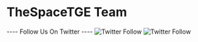 # TheSpaceTGE Team
---- Follow Us On Twitter ----
![Twitter Follow](https://img.shields.io/twitter/follow/Bacon_Space.svg?style=social?style=flat-square) 
![Twitter Follow](https://img.shields.io/twitter/follow/AMTraxTGE.svg?style=social?style=flat-square)

